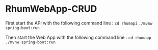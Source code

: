 # RhumWebApp-CRUD

First start the API with the following command line :
`cd rhumapi`
`./mvnw spring-boot:run`

Then start the Web App with the following command line :
`cd rhumapp`
`./mvnw spring-boot:run`
